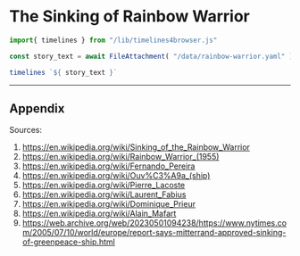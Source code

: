 # The Sinking of Rainbow Warrior
  
```js
import{ timelines } from "/lib/timelines4browser.js"

const story_text = await FileAttachment( "/data/rainbow-warrior.yaml" ).text()
```

```js
timelines `${ story_text }`
```
- - -
## Appendix

Sources:
1. https://en.wikipedia.org/wiki/Sinking_of_the_Rainbow_Warrior
1. https://en.wikipedia.org/wiki/Rainbow_Warrior_(1955)
1. https://en.wikipedia.org/wiki/Fernando_Pereira
1. https://en.wikipedia.org/wiki/Ouv%C3%A9a_(ship)
1. https://en.wikipedia.org/wiki/Pierre_Lacoste
1. https://en.wikipedia.org/wiki/Laurent_Fabius
1. https://en.wikipedia.org/wiki/Dominique_Prieur
1. https://en.wikipedia.org/wiki/Alain_Mafart
1. https://web.archive.org/web/20230501094238/https://www.nytimes.com/2005/07/10/world/europe/report-says-mitterrand-approved-sinking-of-greenpeace-ship.html
